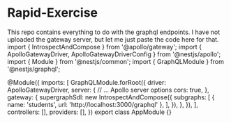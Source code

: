 # Rapid-Exercise

This repo contains everything to do with the graphql endpoints. I have not uploaded the gateway server, but let me just paste the code here for that.
import { IntrospectAndCompose } from '@apollo/gateway';
import { ApolloGatewayDriver, ApolloGatewayDriverConfig } from '@nestjs/apollo';
import { Module } from '@nestjs/common';
import { GraphQLModule } from '@nestjs/graphql';

@Module({
  imports: [
    GraphQLModule.forRoot<ApolloGatewayDriverConfig>({
      driver: ApolloGatewayDriver,
      server: {
        // ... Apollo server options
        cors: true,
      },
      gateway: {
        supergraphSdl: new IntrospectAndCompose({
          subgraphs: [
            { name: 'students', url: 'http://localhost:3000/graphql' },
          ],
        }),
      },
    }),
  ],
  controllers: [],
  providers: [],
})
export class AppModule {}

